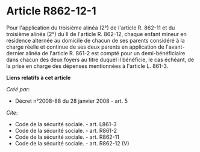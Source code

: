 # Article R862-12-1

Pour l'application du troisième alinéa (2°) de l'article R. 862-11 et du troisième alinéa (2°) du II de l'article R. 862-12,
chaque enfant mineur en résidence alternée au domicile de chacun de ses parents considéré à la charge réelle et continue de
ses deux parents en application de l'avant-dernier alinéa de l'article R. 861-2 est compté pour un demi-bénéficiaire dans
chacun des deux foyers au titre duquel il bénéficie, le cas échéant, de la prise en charge des dépenses mentionnées à
l'article L. 861-3.

**Liens relatifs à cet article**

_Créé par_:

  - Décret n°2008-88 du 28 janvier 2008 - art. 5

_Cite_:

  - Code de la sécurité sociale. - art. L861-3
  - Code de la sécurité sociale. - art. R861-2
  - Code de la sécurité sociale. - art. R862-11
  - Code de la sécurité sociale. - art. R862-12 (V)
